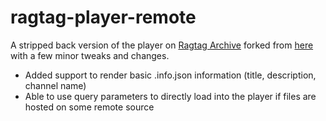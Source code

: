 # ragtag-player-remote

A stripped back version of the player on [Ragtag Archive](https://archive.ragtag.moe) forked from [here](https://github.com/0t4u/ragtag-player-butchered) with a few minor tweaks and changes.

- Added support to render basic .info.json information (title, description, channel name)
- Able to use query parameters to directly load into the player if files are hosted on some remote source